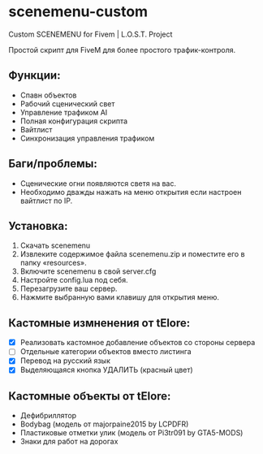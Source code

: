 # scenemenu-custom
Custom SCENEMENU for Fivem | L.O.S.T. Project


Простой скрипт для FiveM для более простого трафик-контроля.

## Функции:
- Спавн объектов 
- Рабочий сценический свет
- Управление трафиком AI
- Полная конфигурация скрипта
- Вайтлист 
- Синхронизация управления трафиком

## Баги/проблемы:
- Сценические огни появляются светя на вас. 
- Необходимо дважды нажать на меню открытия если настроен вайтлист по IP. 

## Установка:
1. Скачать scenemenu
2. Извлеките содержимое файла scenemenu.zip и поместите его в папку «resources».
3. Включите scenemenu в свой server.cfg
4. Настройте config.lua под себя.
5. Перезагрузите ваш сервер.
6. Нажмите выбранную вами клавишу для открытия меню. 


## Кастомные измненения от tElore:
- [x] Реализовать кастомное добавление объектов со стороны сервера
- [ ] Отдельные категории объектов вместо листинга
- [x] Перевод на русский язык
- [x] Выделяющаяся кнопка УДАЛИТЬ (красный цвет)

## Кастомные объекты от tElore:
- Дефибриллятор
- Bodybag (модель от majorpaine2015 by LCPDFR)
- Пластиковые отметки улик (модель от Pi3tr091 by GTA5-MODS)
- Знаки для работ на дорогах
